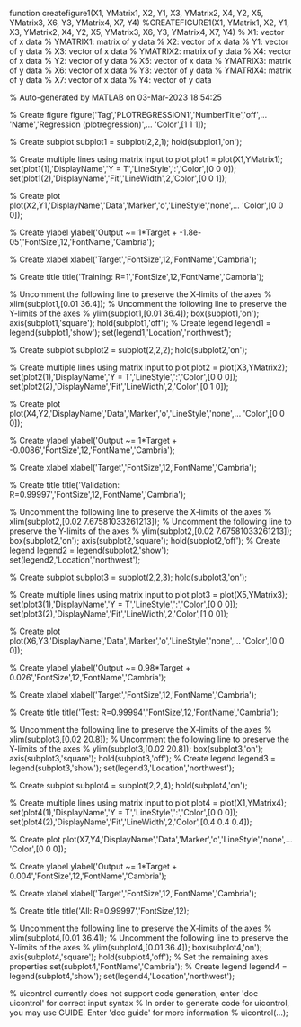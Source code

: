 function createfigure1(X1, YMatrix1, X2, Y1, X3, YMatrix2, X4, Y2, X5, YMatrix3, X6, Y3, YMatrix4, X7, Y4)
%CREATEFIGURE1(X1, YMatrix1, X2, Y1, X3, YMatrix2, X4, Y2, X5, YMatrix3, X6, Y3, YMatrix4, X7, Y4)
%  X1:  vector of x data
%  YMATRIX1:  matrix of y data
%  X2:  vector of x data
%  Y1:  vector of y data
%  X3:  vector of x data
%  YMATRIX2:  matrix of y data
%  X4:  vector of x data
%  Y2:  vector of y data
%  X5:  vector of x data
%  YMATRIX3:  matrix of y data
%  X6:  vector of x data
%  Y3:  vector of y data
%  YMATRIX4:  matrix of y data
%  X7:  vector of x data
%  Y4:  vector of y data

%  Auto-generated by MATLAB on 03-Mar-2023 18:54:25

% Create figure
figure('Tag','PLOTREGRESSION1','NumberTitle','off',...
    'Name','Regression (plotregression)',...
    'Color',[1 1 1]);

% Create subplot
subplot1 = subplot(2,2,1);
hold(subplot1,'on');

% Create multiple lines using matrix input to plot
plot1 = plot(X1,YMatrix1);
set(plot1(1),'DisplayName','Y = T','LineStyle',':','Color',[0 0 0]);
set(plot1(2),'DisplayName','Fit','LineWidth',2,'Color',[0 0 1]);

% Create plot
plot(X2,Y1,'DisplayName','Data','Marker','o','LineStyle','none',...
    'Color',[0 0 0]);

% Create ylabel
ylabel('Output ~= 1*Target + -1.8e-05','FontSize',12,'FontName','Cambria');

% Create xlabel
xlabel('Target','FontSize',12,'FontName','Cambria');

% Create title
title('Training: R=1','FontSize',12,'FontName','Cambria');

% Uncomment the following line to preserve the X-limits of the axes
% xlim(subplot1,[0.01 36.4]);
% Uncomment the following line to preserve the Y-limits of the axes
% ylim(subplot1,[0.01 36.4]);
box(subplot1,'on');
axis(subplot1,'square');
hold(subplot1,'off');
% Create legend
legend1 = legend(subplot1,'show');
set(legend1,'Location','northwest');

% Create subplot
subplot2 = subplot(2,2,2);
hold(subplot2,'on');

% Create multiple lines using matrix input to plot
plot2 = plot(X3,YMatrix2);
set(plot2(1),'DisplayName','Y = T','LineStyle',':','Color',[0 0 0]);
set(plot2(2),'DisplayName','Fit','LineWidth',2,'Color',[0 1 0]);

% Create plot
plot(X4,Y2,'DisplayName','Data','Marker','o','LineStyle','none',...
    'Color',[0 0 0]);

% Create ylabel
ylabel('Output ~= 1*Target + -0.0086','FontSize',12,'FontName','Cambria');

% Create xlabel
xlabel('Target','FontSize',12,'FontName','Cambria');

% Create title
title('Validation: R=0.99997','FontSize',12,'FontName','Cambria');

% Uncomment the following line to preserve the X-limits of the axes
% xlim(subplot2,[0.02 7.67581033261213]);
% Uncomment the following line to preserve the Y-limits of the axes
% ylim(subplot2,[0.02 7.67581033261213]);
box(subplot2,'on');
axis(subplot2,'square');
hold(subplot2,'off');
% Create legend
legend2 = legend(subplot2,'show');
set(legend2,'Location','northwest');

% Create subplot
subplot3 = subplot(2,2,3);
hold(subplot3,'on');

% Create multiple lines using matrix input to plot
plot3 = plot(X5,YMatrix3);
set(plot3(1),'DisplayName','Y = T','LineStyle',':','Color',[0 0 0]);
set(plot3(2),'DisplayName','Fit','LineWidth',2,'Color',[1 0 0]);

% Create plot
plot(X6,Y3,'DisplayName','Data','Marker','o','LineStyle','none',...
    'Color',[0 0 0]);

% Create ylabel
ylabel('Output ~= 0.98*Target + 0.026','FontSize',12,'FontName','Cambria');

% Create xlabel
xlabel('Target','FontSize',12,'FontName','Cambria');

% Create title
title('Test: R=0.99994','FontSize',12,'FontName','Cambria');

% Uncomment the following line to preserve the X-limits of the axes
% xlim(subplot3,[0.02 20.8]);
% Uncomment the following line to preserve the Y-limits of the axes
% ylim(subplot3,[0.02 20.8]);
box(subplot3,'on');
axis(subplot3,'square');
hold(subplot3,'off');
% Create legend
legend3 = legend(subplot3,'show');
set(legend3,'Location','northwest');

% Create subplot
subplot4 = subplot(2,2,4);
hold(subplot4,'on');

% Create multiple lines using matrix input to plot
plot4 = plot(X1,YMatrix4);
set(plot4(1),'DisplayName','Y = T','LineStyle',':','Color',[0 0 0]);
set(plot4(2),'DisplayName','Fit','LineWidth',2,'Color',[0.4 0.4 0.4]);

% Create plot
plot(X7,Y4,'DisplayName','Data','Marker','o','LineStyle','none',...
    'Color',[0 0 0]);

% Create ylabel
ylabel('Output ~= 1*Target + 0.004','FontSize',12,'FontName','Cambria');

% Create xlabel
xlabel('Target','FontSize',12,'FontName','Cambria');

% Create title
title('All: R=0.99997','FontSize',12);

% Uncomment the following line to preserve the X-limits of the axes
% xlim(subplot4,[0.01 36.4]);
% Uncomment the following line to preserve the Y-limits of the axes
% ylim(subplot4,[0.01 36.4]);
box(subplot4,'on');
axis(subplot4,'square');
hold(subplot4,'off');
% Set the remaining axes properties
set(subplot4,'FontName','Cambria');
% Create legend
legend4 = legend(subplot4,'show');
set(legend4,'Location','northwest');

% uicontrol currently does not support code generation, enter 'doc uicontrol' for correct input syntax
% In order to generate code for uicontrol, you may use GUIDE. Enter 'doc guide' for more information
% uicontrol(...);
